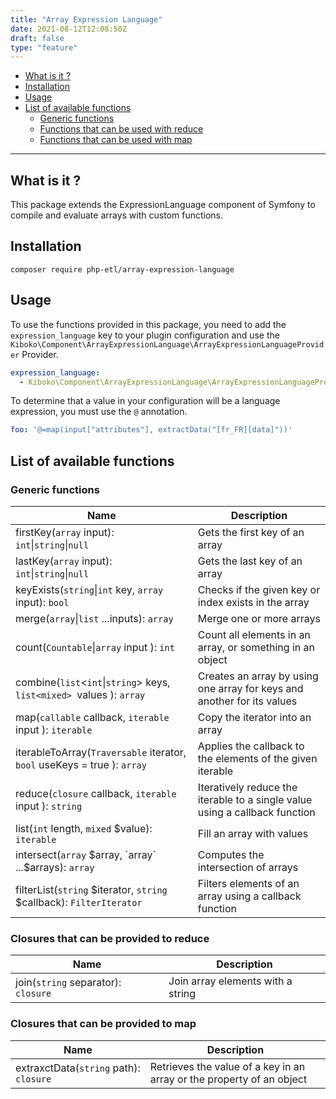 ```yaml
---
title: "Array Expression Language"
date: 2021-08-12T12:08:50Z
draft: false
type: "feature"
---
```


- [What is it ?](#what-is-it-)
- [Installation](#installation)
- [Usage](#usage)
- [List of available functions](#list-of-available-functions)
    - [Generic functions](#generic-functions)
    - [Functions that can be used with reduce](#functions-that-can-be-used-with-reduce)
    - [Functions that can be used with map](#functions-that-can-be-used-with-map)

---

## What is it ? 

This package extends the ExpressionLanguage component of Symfony to compile and evaluate arrays with custom functions.

## Installation

```shell
composer require php-etl/array-expression-language
```

## Usage

To use the functions provided in this package, you need to add the `expression_language` key to your plugin configuration 
and use the `Kiboko\Component\ArrayExpressionLanguage\ArrayExpressionLanguageProvider` Provider.

```yaml
expression_language:
  - Kiboko\Component\ArrayExpressionLanguage\ArrayExpressionLanguageProvider
```

To determine that a value in your configuration will be a language expression, you must use the `@` annotation.

```yaml
foo: '@=map(input["attributes"], extractData("[fr_FR][data]"))'
```

## List of available functions

### Generic functions

| Name                                                                      | Description                                                                 |
|---------------------------------------------------------------------------|-----------------------------------------------------------------------------|
| firstKey(`array` input): `int`&vert;`string`&vert;`null`                  | Gets the first key of an array                                              |
| lastKey(`array` input): `int`&vert;`string`&vert;`null`                   | Gets the last key of an array                                               |
| keyExists(`string`&vert;`int` key, `array` input): `bool`                 | Checks if the given key or index exists in the array                        |
| merge(`array`&vert;`list` ...inputs): `array`                             | Merge one or more arrays                                                    |
| count(`Countable`&vert;`array` input ): `int`                             | Count all elements in an array, or something in an object                   |
| combine(`list`<`int`&vert;`string`> keys, `list<mixed> `values ): `array` | Creates an array by using one array for keys and another for its values     |
| map(`callable` callback, `iterable` input ): `iterable`                   | Copy the iterator into an array                                             |
| iterableToArray(`Traversable` iterator, `bool` useKeys = true ): `array`  | Applies the callback to the elements of the given iterable                  |
| reduce(`closure` callback, `iterable` input ): `string`                   | Iteratively reduce the iterable to a single value using a callback function |
| list(`int` length, `mixed` $value): `iterable`                            | Fill an array with values                                                   |
| intersect(`array` $array, `array` ...$arrays): `array`                    | Computes the intersection of arrays                                         |
| filterList(`string` $iterator, `string` $callback): `FilterIterator`      | Filters elements of an array using a callback function                      |

### Closures that can be provided to reduce

| Name                                | Description                       |
|-------------------------------------|-----------------------------------|
| join(`string` separator): `closure` | Join array elements with a string |


### Closures that can be provided to map

| Name                                   | Description                                                           |
|----------------------------------------|-----------------------------------------------------------------------|
| extraxctData(`string` path): `closure` | Retrieves the value of a key in an array or the property of an object |
